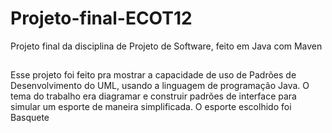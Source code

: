# Projeto-final-ECOT12
Projeto final da disciplina de Projeto de Software, feito em Java com Maven

##
Esse projeto foi feito pra mostrar a capacidade de uso de Padrões de Desenvolvimento do UML, usando a linguagem de programação Java. O tema do trabalho era diagramar e construir padrões de interface para simular um esporte de maneira simplificada. O esporte escolhido foi Basquete
